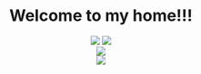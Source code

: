 <div><h1 align=center>Welcome to my home!!!</h1></div>
<div align=center>
  <img src="https://img.shields.io/badge/Python-yellow?style=plastic&logo=python" />
  <img src="https://img.shields.io/badge/C-red?style=plastic&logo=c" />
</div>
<div align="center"><img src="https://github-readme-stats.vercel.app/api/top-langs/?username=lnznjn&layout=compact&theme=tokyonight" /></div>
<div align="center"><img src="https://github-readme-stats.vercel.app/api?username=lnznjn&show_icons=true&theme=radical" /></div>
